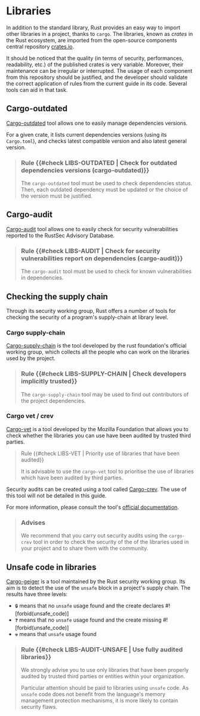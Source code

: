# Libraries

In addition to the standard library, Rust provides an easy way to import other
libraries in a project, thanks to `cargo`. The libraries, known as *crates* in
the Rust ecosystem, are imported from the open-source components central
repository [crates.io](https://crates.io).

It should be noticed that the quality (in terms of security, performances,
readability, etc.) of the published crates is very variable. Moreover, their
maintenance can be irregular or interrupted. The usage of each component from
this repository should be justified, and the developer should validate the
correct application of rules from the current guide in its code. Several tools
can aid in that task.

## Cargo-outdated

[Cargo-outdated] tool allows one to easily manage dependencies versions.

For a given crate, it lists current dependencies versions (using its
`Cargo.toml`), and checks latest compatible version and also latest general
version.

> ### Rule {{#check LIBS-OUTDATED | Check for outdated dependencies versions (cargo-outdated)}}
> The `cargo-outdated` tool must be used to check dependencies status. Then,
> each outdated dependency must be updated or the choice of the version must be
> justified.

[cargo-outdated]: https://github.com/kbknapp/cargo-outdated

## Cargo-audit

[Cargo-audit] tool allows one to easily check for security vulnerabilities
reported to the RustSec Advisory Database.

> ### Rule {{#check LIBS-AUDIT | Check for security vulnerabilities report on dependencies (cargo-audit)}}
> The `cargo-audit` tool must be used to check for known vulnerabilities in
> dependencies.

[cargo-audit]: https://github.com/RustSec/cargo-audit

## Checking the supply chain

Through its security working group, Rust offers a number of tools for checking the security of a program's supply-chain at library level.

### Cargo supply-chain

[Cargo-supply-chain] is the tool developed by the rust foundation's official working group, which collects all the people who can work on the libraries used by the project.

> ### Rule {{#check LIBS-SUPPLY-CHAIN | Check developers implicitly trusted}}
>
> The `cargo-supply-chain` tool may be used to find out contributors of the project dependencies.

[cargo-supply-chain]: https://github.com/rust-secure-code/cargo-supply-chain
### Cargo vet / crev

[Cargo-vet] is a tool developed by the Mozilla Foundation that allows you to check whether the libraries you can use have been audited by trusted third parties.

> Rule {{#check LIBS-VET | Priority use of libraries that have been audited}}
>
> It is advisable to use the `cargo-vet` tool to prioritise the use of libraries which have been audited by third parties.

Security audits can be created using a tool called [Cargo-crev]. The use of this tool will not be detailed in this guide.

For more information, please consult the tool's [official documentation].

> ### Advises
>
> We recommend that you carry out security audits using the `cargo-crev` tool in order to check the security of the 
> of the libraries used in your project and to share them with the community.

[cargo-vet]: https://github.com/mozilla/cargo-vet
[cargo-crev]: https://github.com/crev-dev/cargo-crev
[official documentation]: https://github.com/crev-dev/cargo-crev/blob/main/cargo-crev/src/doc/getting_started.md

## Unsafe code in libraries

[Cargo-geiger] is a tool maintained by the Rust security working group.
Its aim is to detect the use of the `unsafe` block in a project's supply chain. The results have three levels:

- `🔒` means that no `unsafe` usage found and the create declares #![forbid(unsafe_code)]
- `❓` means that no `unsafe` usage found and the create missing #![forbid(unsafe_code)]
- `☢️` means that `unsafe` usage found

> ### Rule {{#check LIBS-AUDIT-UNSAFE | Use fully audited libraries}}
>
> We strongly advise you to use only libraries that have been properly audited by trusted third parties or entities within your organization. 
> 
> Particular attention should be paid to libraries using `unsafe` code. As `unsafe` code does not benefit from the language's memory management protection mechanisms, it is more likely to contain security flaws.


[cargo-geiger]: https://github.com/geiger-rs/cargo-geiger